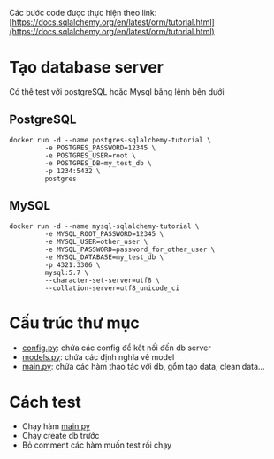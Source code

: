 Các bước code được thực hiện theo link: [https://docs.sqlalchemy.org/en/latest/orm/tutorial.html](https://docs.sqlalchemy.org/en/latest/orm/tutorial.html)

# Tạo database server

Có thể test với postgreSQL hoặc Mysql bằng lệnh bên dưới

## PostgreSQL

```shell
docker run -d --name postgres-sqlalchemy-tutorial \
		 -e POSTGRES_PASSWORD=12345 \
		 -e POSTGRES_USER=root \
		 -e POSTGRES_DB=my_test_db \
		 -p 1234:5432 \
		 postgres
```         

## MySQL

```shell
docker run -d --name mysql-sqlalchemy-tutorial \
         -e MYSQL_ROOT_PASSWORD=12345 \
         -e MYSQL_USER=other_user \
         -e MYSQL_PASSWORD=password_for_other_user \
         -e MYSQL_DATABASE=my_test_db \
         -p 4321:3306 \
         mysql:5.7 \
         --character-set-server=utf8 \
         --collation-server=utf8_unicode_ci
```

# Cấu trúc thư mục

- [config.py](config.py): chứa các config để kết nối đến db server
- [models.py](models.py): chứa các định nghĩa về model
- [main.py](main.py): chứa các hàm thao tác với db, gồm tạo data, clean data...


# Cách test
- Chạy hàm [main.py](main.py)
- Chạy create db trước
- Bỏ comment các hàm muốn test rồi chạy